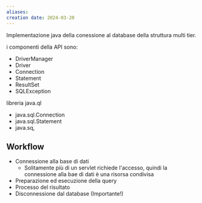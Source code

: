 ```yaml
---
aliases: 
creation date: 2024-03-20
---
```


Implementazione java della conessione al database della struttura multi tier.


i componenti della API sono:
- DriverManager
- Driver
- Connection
- Statement
- ResultSet
- SQLException


libreria java.ql 

- java.sql.Connection
- java.sql.Statement
- java.sq,


## Workflow
- Connessione alla base di dati
	- Solitamente più di un servlet richiede l'accesso, quindi la connessione alla bae di dati è una risorsa condivisa 
- Preparazione ed esecuzione della query
- Processo del risultato
- Disconnessione dal database (Importante!)